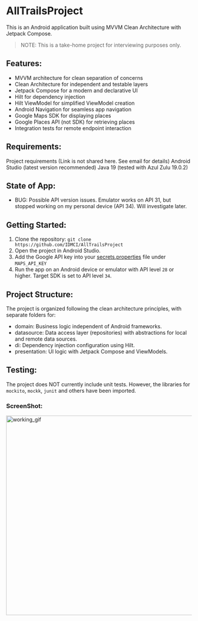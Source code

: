 # AllTrailsProject #
This is an Android application built using MVVM Clean Architecture with Jetpack Compose.

> NOTE: This is a take-home project for interviewing purposes only. 

## Features: ##

- MVVM architecture for clean separation of concerns
- Clean Architecture for independent and testable layers
- Jetpack Compose for a modern and declarative UI
- Hilt for dependency injection
- Hilt ViewModel for simplified ViewModel creation
- Android Navigation for seamless app navigation
- Google Maps SDK for displaying places
- Google Places API (not SDK) for retrieving places
- Integration tests for remote endpoint interaction

## Requirements: ##

Project requirements (Link is not shared here. See email for details)
Android Studio (latest version recommended)
Java 19 (tested with Azul Zulu 19.0.2)

## State of App: ##
- BUG: Possible API version issues. Emulator works on API 31, but stopped working on my personal device (API 34). Will investigate later. 

## Getting Started: ##

1. Clone the repository: `git clone https://github.com/IDMCI/AllTrailsProject`
2. Open the project in Android Studio.
3. Add the Google API key into your [secrets.properties](https://developers.google.com/maps/documentation/places/android-sdk/secrets-gradle-plugin) file under `MAPS_API_KEY`
4. Run the app on an Android device or emulator with API level `28` or higher. Target SDK is set to API level `34`.

## Project Structure: ##

The project is organized following the clean architecture principles, with separate folders for:

- domain: Business logic independent of Android frameworks.
- datasource: Data access layer (repositories) with abstractions for local and remote data sources.
- di: Dependency injection configuration using Hilt.
- presentation: UI logic with Jetpack Compose and ViewModels.

## Testing: ##

The project does NOT currently include unit tests. However, the libraries for `mockito`, `mockk`, `junit` and others have been imported.

### ScreenShot: ###


<img height="540" alt="working_gif" src="https://github.com/user-attachments/assets/0b99905c-8712-4858-8332-432d65e8d0da">
